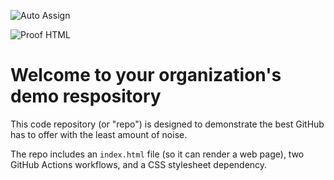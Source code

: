 ![Auto Assign](https://github.com/beingxorg420/demo-repository/actions/workflows/auto-assign.yml/badge.svg)

![Proof HTML](https://github.com/beingxorg420/demo-repository/actions/workflows/proof-html.yml/badge.svg)

# Welcome to your organization's demo respository
This code repository (or "repo") is designed to demonstrate the best GitHub has to offer with the least amount of noise.

The repo includes an `index.html` file (so it can render a web page), two GitHub Actions workflows, and a CSS stylesheet dependency.
